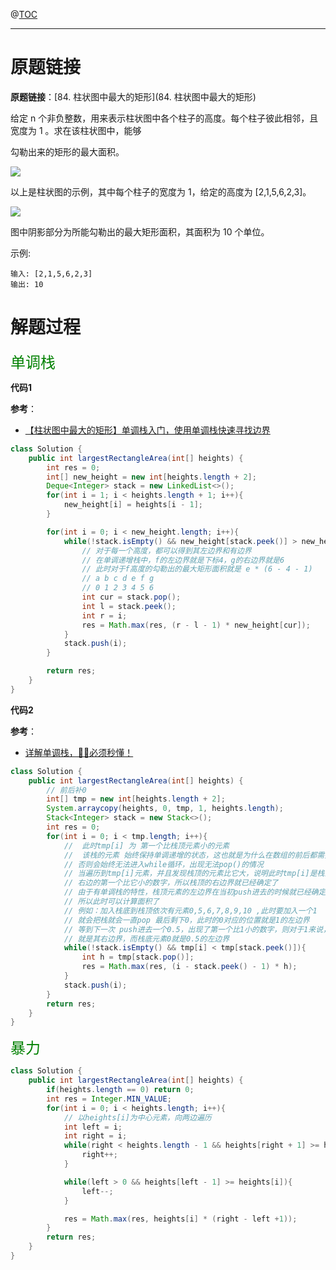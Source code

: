 @[TOC](目录)

***


# 原题链接

**原题链接**：[84. 柱状图中最大的矩形](84. 柱状图中最大的矩形)

给定 n 个非负整数，用来表示柱状图中各个柱子的高度。每个柱子彼此相邻，且宽度为 1 。求在该柱状图中，能够

勾勒出来的矩形的最大面积。

![](https://i.loli.net/2020/12/26/79JE6zP8ONc1rZj.png)

以上是柱状图的示例，其中每个柱子的宽度为 1，给定的高度为 [2,1,5,6,2,3]。

![](https://i.loli.net/2020/12/26/VFgNp2X5OLlGnux.png)

图中阴影部分为所能勾勒出的最大矩形面积，其面积为 10 个单位。

示例:

```
输入: [2,1,5,6,2,3]
输出: 10
```



# 解题过程



<font color=green size=5>单调栈</font>

**代码1**

**参考**：

+  [【柱状图中最大的矩形】单调栈入门，使用单调栈快速寻找边界](https://leetcode-cn.com/problems/largest-rectangle-in-histogram/solution/84-by-ikaruga/)

```java
class Solution {
    public int largestRectangleArea(int[] heights) {
        int res = 0;
        int[] new_height = new int[heights.length + 2];
        Deque<Integer> stack = new LinkedList<>();
        for(int i = 1; i < heights.length + 1; i++){
            new_height[i] = heights[i - 1];
        }

        for(int i = 0; i < new_height.length; i++){
            while(!stack.isEmpty() && new_height[stack.peek()] > new_height[i]){
                // 对于每一个高度，都可以得到其左边界和有边界
                // 在单调递增栈中，f的左边界就是下标4，g的右边界就是6
                // 此时对于f高度的勾勒出的最大矩形面积就是 e * (6 - 4 - 1)
                // a b c d e f g
                // 0 1 2 3 4 5 6
                int cur = stack.pop();
                int l = stack.peek();
                int r = i;
                res = Math.max(res, (r - l - 1) * new_height[cur]);
            }
            stack.push(i);
        }

        return res;
    }
}
```

**代码2**

**参考**：

+ [详解单调栈，🤷‍♀️必须秒懂！](https://leetcode-cn.com/problems/largest-rectangle-in-histogram/solution/xiang-jie-dan-diao-zhan-bi-xu-miao-dong-by-sweetie/)

```java
class Solution {
    public int largestRectangleArea(int[] heights) {
        // 前后补0
        int[] tmp = new int[heights.length + 2];
        System.arraycopy(heights, 0, tmp, 1, heights.length);
        Stack<Integer> stack = new Stack<>();
        int res = 0;
        for(int i = 0; i < tmp.length; i++){
            //  此时tmp[i] 为 第一个比栈顶元素小的元素
            //  该栈的元素 始终保持单调递增的状态，这也就是为什么在数组的前后都需要补0
            // 否则会始终无法进入while循环，出现无法pop()的情况
            // 当遍历到tmp[i]元素，并且发现栈顶的元素比它大，说明此时tmp[i]是栈顶元素的
            // 右边的第一个比它小的数字，所以栈顶的右边界就已经确定了
            // 由于有单调栈的特性，栈顶元素的左边界在当初push进去的时候就已经确定了
            // 所以此时可以计算面积了
            // 例如：加入栈底到栈顶依次有元素0,5,6,7,8,9,10 ,此时要加入一个1
            // 就会把栈就会一直pop 最后剩下0，此时的0对应的位置就是1的左边界
            // 等到下一次 push进去一个0.5，出现了第一个比1小的数字，则对于1来说，0.5就
            // 就是其右边界，而栈底元素0就是0.5的左边界
            while(!stack.isEmpty() && tmp[i] < tmp[stack.peek()]){
                int h = tmp[stack.pop()];
                res = Math.max(res, (i - stack.peek() - 1) * h);
            }
            stack.push(i);
        }
        return res;
    }
}
```

<font color=green size=5>暴力</font>

```java
class Solution {
    public int largestRectangleArea(int[] heights) {
        if(heights.length == 0) return 0;
        int res = Integer.MIN_VALUE;
        for(int i = 0; i < heights.length; i++){
            // 以heights[i]为中心元素，向两边遍历
            int left = i;
            int right = i;
            while(right < heights.length - 1 && heights[right + 1] >= heights[i]){   
                right++;
            }

            while(left > 0 && heights[left - 1] >= heights[i]){
                left--;
            }

            res = Math.max(res, heights[i] * (right - left +1));
        }
        return res;
    }
}
```